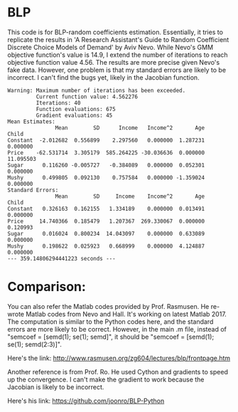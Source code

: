 # BLP
This code is for BLP-random coefficients estimation. Essentially, it tries to replicate the results in 'A Research Assistant's Guide to Random Coefficient Discrete Choice Models of Demand' by Aviv Nevo. While Nevo's GMM objective function's value is 14.9, I extend the number of iterations to reach objective function value 4.56. The results are more precise given Nevo's fake data. However, one problem is that my standard errors are likely to be incorrect. I can't find the bugs yet, likely in the Jacobian function. 

```
Warning: Maximum number of iterations has been exceeded.
         Current function value: 4.562276
         Iterations: 40
         Function evaluations: 675
         Gradient evaluations: 45
Mean Estimates:
               Mean        SD      Income   Income^2       Age      Child
Constant  -2.012682  0.556899    2.297560   0.000000  1.287231   0.000000
Price    -62.531714  3.305179  585.264225 -30.036636  0.000000  11.095503
Sugar      0.116260 -0.005727   -0.384089   0.000000  0.052301   0.000000
Mushy      0.499805  0.092130    0.757584   0.000000 -1.359024   0.000000
Standard Errors:
               Mean        SD     Income    Income^2       Age     Child
Constant   0.326163  0.162155   1.334189    0.000000  0.013491  0.000000
Price     14.740366  0.185479   1.207367  269.330067  0.000000  0.120993
Sugar      0.016024  0.800234  14.043097    0.000000  0.633089  0.000000
Mushy      0.198622  0.025923   0.668999    0.000000  4.124887  0.000000
--- 359.14806294441223 seconds ---
```

# Comparison: 
You can also refer the Matlab codes provided by Prof. Rasmusen. He re-wrote Matlab codes from Nevo and Hall. It's working on latest Matlab 2017. The computation is similar to the Python codes here, and the standard errors are more likely to be correct. However, in the main .m file, instead of "semcoef = [semd(1); se(1); semd]", it should be "semcoef = [semd(1); se(1); semd(2:3)]".  

Here's the link:
http://www.rasmusen.org/zg604/lectures/blp/frontpage.htm

Another reference is from Prof. Ro. He used Cython and gradients to speed up the convergence. I can't make the gradient to work because the Jacobian is likely to be incorrect. 

Here's his link: 
https://github.com/joonro/BLP-Python
